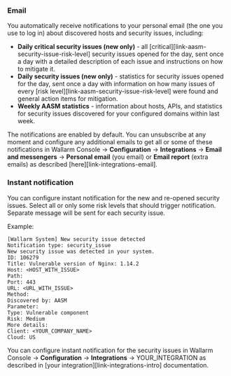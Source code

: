 ### Email

You automatically receive notifications to your personal email (the one you use to log in) about discovered hosts and security issues, including:

* **Daily critical security issues (new only)** - all [critical][link-aasm-security-issue-risk-level] security issues opened for the day, sent once a day with a detailed description of each issue and instructions on how to mitigate it.
* **Daily security issues (new only)** - statistics for security issues opened for the day, sent once a day with information on how many issues of every [risk level][link-aasm-security-issue-risk-level] were found and general action items for mitigation.
* **Weekly AASM statistics** - information about hosts, APIs, and statistics for security issues discovered for your configured domains within last week.

The notifications are enabled by default. You can unsubscribe at any moment and configure any additional emails to get all or some of these notifications in Wallarm Console → **Configuration** → **Integrations** → **Email and messengers** → **Personal email** (you email) or **Email report** (extra emails) as described [here][link-integrations-email].

### Instant notification

You can configure instant notification for the new and re-opened security issues. Select all or only some risk levels that should trigger notification. Separate message will be sent for each security issue.

Example:

```
[Wallarm System] New security issue detected
Notification type: security_issue
New security issue was detected in your system.
ID: 106279
Title: Vulnerable version of Nginx: 1.14.2
Host: <HOST_WITH_ISSUE>
Path:
Port: 443
URL: <URL_WITH_ISSUE>
Method:
Discovered by: AASM
Parameter:
Type: Vulnerable component
Risk: Medium
More details: 
Client: <YOUR_COMPANY_NAME>
Cloud: US
```

You can configure instant notification for the security issues in Wallarm Console → **Configuration** → **Integrations** → YOUR_INTEGRATION as described in [your integration][link-integrations-intro] documentation.